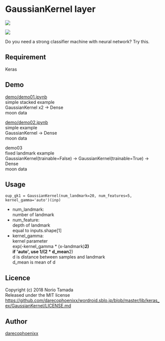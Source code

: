 GaussianKernel layer
====
![](http://yunopon.sakura.ne.jp/sblo_files/wordroid/image/demo01_01.png)

![](http://yunopon.sakura.ne.jp/sblo_files/wordroid/image/demo03_02.png)

Do you need a strong classifier machine with neural network? Try this.

## Requirement
Keras

## Demo
[demo/demo01.ipynb](demo/demo01.ipynb)  
simple stacked example  
GaussianKernel x2 -> Dense  
moon data

[demo/demo02.ipynb](demo/demo02.ipynb)  
simple example  
GaussianKernel -> Dense  
moon data

demo03  
fixed landmark example  
GaussianKernel(trainable=False) -> GaussianKernel(trainable=True) -> Dense  
moon data

## Usage
    oup_gk1 = GaussianKernel(num_landmark=20, num_features=5, kernel_gamma='auto')(inp)

* num_landmark:  
number of landmark
* num_feature:  
depth of landmark  
equal to inputs.shape\[1]  
* kernel_gamma:  
kernel parameter  
exp(-kernel_gamma * (x-landmark)**2)  
if 'auto', use 1/(2 * d_mean**2)  
d is distance between samples and landmark  
d_mean is mean of d  

## Licence
Copyright (c) 2018 Norio Tamada  
Released under the MIT license  
https://github.com/darecophoenixx/wordroid.sblo.jp/blob/master/lib/keras_ex/GaussianKernel/LICENSE.md


## Author
[darecophoenixx](https://github.com/darecophoenixx)
